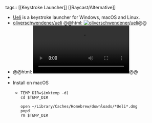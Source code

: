 tags:: [[Keystroke Launcher]] [[Raycast/Alternative]]

- [Ueli](https://ueli.app/) is a keystroke launcher for Windows, macOS and Linux.
- [oliverschwendener/ueli](https://github.com/oliverschwendener/ueli)
  @@html: <a href="https://github.com/oliverschwendener/ueli/"><img src="https://github-readme-stats-astronomer.vercel.app/api/pin/?username=oliverschwendener&repo=ueli&theme=tokyonight" alt="oliverschwendener/ueli"/></a>@@
- @@html: <video src="https://ueli.app/assets/demo.mp4" alt="Ueli Demo" autoplay controls></video>@@
-
- Install on macOS
	- ```shell
	  TEMP_DIR=$(mktemp -d)
	  cd $TEMP_DIR
	  
	  open ~/Library/Caches/Homebrew/downloads/*Ueli*.dmg
	  popd
	  rm $TEMP_DIR
	  ```